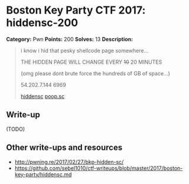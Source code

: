 # Boston Key Party CTF 2017: hiddensc-200

**Category:** Pwn
**Points:** 200
**Solves:** 13
**Description:**

> i know i hid that pesky shellcode page somewhere...
>
> THE HIDDEN PAGE WILL CHANGE EVERY <del>10</del> 20 MINUTES
>
> (omg please dont brute force the hundreds of GB of space...)
>
> 54.202.7.144 6969
>
> [hiddensc](http://ctf.bostonkey.party/files/6123d56bdb2574c711c08e91fb78397d/hiddensc)
> [poop.sc](http://ctf.bostonkey.party/files/224628007c019a86474e3ab79079a015/poop.sc)

## Write-up

(TODO)

## Other write-ups and resources

* <http://pwning.re/2017/02/27/bkp-hidden-sc/>
* <https://github.com/sebel1010/ctf-writeups/blob/master/2017/boston-key-party/hiddensc.md>
